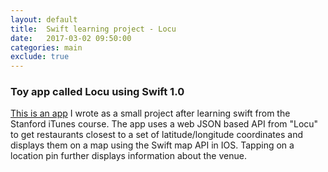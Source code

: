 ```yaml
---
layout: default
title:  Swift learning project - Locu
date:   2017-03-02 09:50:00
categories: main
exclude: true
---
```


### Toy app called Locu using Swift 1.0

[This is an app][github-locu] I wrote as a small project after learning swift from the Stanford iTunes course. The app uses a web JSON based API from "Locu" to get restaurants closest to a set of latitude/longitude coordinates and displays them on a map using the Swift map API in IOS. Tapping on a location pin further displays information about the venue.


[github-locu]: https://github.com/swiftgurmeet/LocuEx

